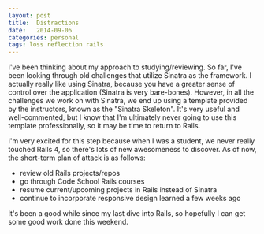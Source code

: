 ```yaml
---
layout: post
title:  Distractions
date:   2014-09-06
categories: personal
tags: loss reflection rails
---
```


<!-- It's been about a week since my last post. Without going into all the detail that noone will ever read anyway, I just lost someone very close to me, and needless to say it's made it incredibly difficult to focus on anything. This has been the only time my short attention span has ever proven useful to me. I've been able to distract myself with various things (binge watching tv, running, blasting music through my headphones for hours at a time), just to keep myself from thinking about *it*. Now that it's been a few days, I'm hoping that focusing of my energy productively and diving back into code will help me through this really weird, depressing, gray period of life. -->

<!-- That being said, -->I've been thinking about my approach to studying/reviewing. So far, I've been looking through old challenges that utilize Sinatra as the framework. I actually really like using Sinatra, because you have a greater sense of control over the application (Sinatra is very bare-bones). However, in all the challenges we work on with Sinatra, we end up using a template provided by the instructors, known as the "Sinatra Skeleton". It's very useful and well-commented, but I know that I'm ultimately never going to use this template professionally, so it may be time to return to Rails.

I'm very excited for this step because when I was a student, we never really touched Rails 4, so there's lots of new awesomeness to discover. As of now, the short-term plan of attack is as follows:

- review old Rails projects/repos
- go through Code School Rails courses
- resume current/upcoming projects in Rails instead of Sinatra
- continue to incorporate responsive design learned a few weeks ago

It's been a good while since my last dive into Rails, so hopefully I can get some good work done this weekend.

